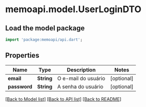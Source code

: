 # memoapi.model.UserLoginDTO

## Load the model package
```dart
import 'package:memoapi/api.dart';
```

## Properties
Name | Type | Description | Notes
------------ | ------------- | ------------- | -------------
**email** | **String** | O e-mail do usuário | [optional] 
**password** | **String** | A senha do usuário | [optional] 

[[Back to Model list]](../README.md#documentation-for-models) [[Back to API list]](../README.md#documentation-for-api-endpoints) [[Back to README]](../README.md)



